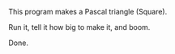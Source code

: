 This program makes a Pascal triangle (Square).

Run it, tell it how big to make it, and boom.

Done.
